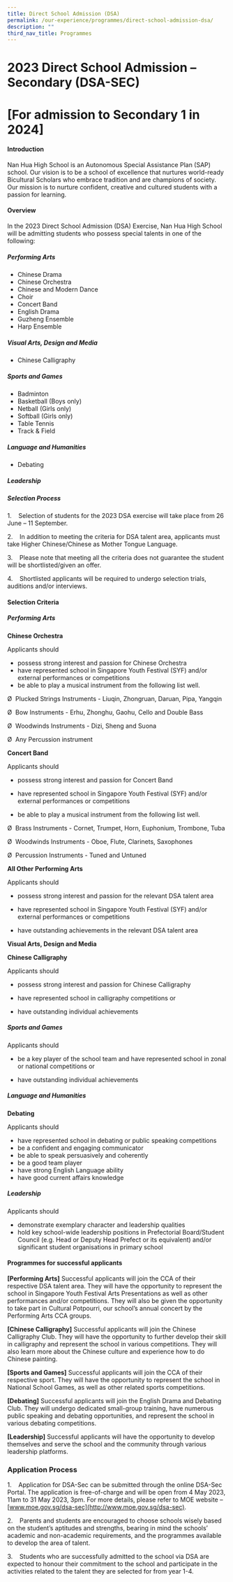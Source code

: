 ```yaml
---
title: Direct School Admission (DSA)
permalink: /our-experience/programmes/direct-school-admission-dsa/
description: ""
third_nav_title: Programmes
---
```

# **2023 Direct School Admission – Secondary (DSA-SEC)**
 
# **[For admission to Secondary 1 in 2024]**
   
#### **Introduction**

Nan Hua High School is an Autonomous Special Assistance Plan (SAP) school. Our vision is to be a school of excellence that nurtures world-ready Bicultural Scholars who embrace tradition and are champions of society. Our mission is to nurture confident, creative and cultured students with a passion for learning.  

#### **Overview**

In the 2023 Direct School Admission (DSA) Exercise, Nan Hua High School will be admitting students who possess special talents in one of the following:

##### **Performing Arts**
* Chinese Drama  
* Chinese Orchestra
* Chinese and Modern Dance
* Choir
* Concert Band
* English Drama
* Guzheng Ensemble
* Harp Ensemble

##### **Visual Arts, Design and Media**
* Chinese Calligraphy

##### **Sports and Games**
* Badminton
* Basketball (Boys only)
* Netball (Girls only)
* Softball (Girls only)
* Table Tennis
* Track & Field

##### **Language and Humanities**

* Debating

##### **Leadership**

##### **Selection Process**

1.    Selection of students for the 2023 DSA exercise will take place from 26 June – 11 September.

2.    In addition to meeting the criteria for DSA talent area, applicants must take Higher Chinese/Chinese as Mother Tongue Language.

3.    Please note that meeting all the criteria does not guarantee the student will be shortlisted/given an offer.

4.    Shortlisted applicants will be required to undergo selection trials, auditions and/or interviews.

#### **Selection Criteria**

##### **Performing Arts**  
  

**Chinese Orchestra**

Applicants should
* possess strong interest and passion for Chinese Orchestra
* have represented school in Singapore Youth Festival (SYF) and/or external performances or competitions
* be able to play a musical instrument from the following list well.

Ø  Plucked Strings Instruments - Liuqin, Zhongruan, Daruan, Pipa, Yangqin

Ø  Bow Instruments - Erhu, Zhonghu, Gaohu, Cello and Double Bass

Ø  Woodwinds Instruments - Dizi, Sheng and Suona

Ø  Any Percussion instrument

**Concert Band**

Applicants should

* possess strong interest and passion for Concert Band

* have represented school in Singapore Youth Festival (SYF) and/or external performances or competitions

* be able to play a musical instrument from the following list well.

Ø  Brass Instruments - Cornet, Trumpet, Horn, Euphonium, Trombone, Tuba

Ø  Woodwinds Instruments - Oboe, Flute, Clarinets, Saxophones

Ø  Percussion Instruments - Tuned and Untuned

**All Other Performing Arts**

Applicants should

* possess strong interest and passion for the relevant DSA talent area

* have represented school in Singapore Youth Festival (SYF) and/or external performances or competitions

* have outstanding achievements in the relevant DSA talent area

**Visual Arts, Design and Media**

**Chinese Calligraphy**

Applicants should

* possess strong interest and passion for Chinese Calligraphy

* have represented school in calligraphy competitions or

* have outstanding individual achievements

##### **Sports and Games**

Applicants should

* be a key player of the school team and have represented school in zonal or national competitions or

* have outstanding individual achievements

##### **Language and Humanities**

**Debating**

Applicants should
* have represented school in debating or public speaking competitions
* be a confident and engaging communicator
* be able to speak persuasively and coherently
* be a good team player
* have strong English Language ability
* have good current affairs knowledge

##### **Leadership**

Applicants should

* demonstrate exemplary character and leadership qualities
* hold key school-wide leadership positions in Prefectorial Board/Student Council (e.g. Head or Deputy Head Prefect or its equivalent) and/or significant student organisations in primary school

#### **Programmes for successful applicants**

**[Performing Arts]** Successful applicants will join the CCA of their respective DSA talent area. They will have the opportunity to represent the school in Singapore Youth Festival Arts Presentations as well as other performances and/or competitions. They will also be given the opportunity to take part in Cultural Potpourri, our school’s annual concert by the Performing Arts CCA groups.  

**\[Chinese Calligraphy\]** Successful applicants will join the Chinese Calligraphy Club. They will have the opportunity to further develop their skill in calligraphy and represent the school in various competitions. They will also learn more about the Chinese culture and experience how to do Chinese painting.

**\[Sports and Games\]** Successful applicants will join the CCA of their respective sport. They will have the opportunity to represent the school in National School Games, as well as other related sports competitions.

**\[Debating\]** Successful applicants will join the English Drama and Debating Club. They will undergo dedicated small-group training, have numerous public speaking and debating opportunities, and represent the school in various debating competitions.

**\[Leadership\]** Successful applicants will have the opportunity to develop themselves and serve the school and the community through various leadership platforms.

### **Application Process**

1.    Application for DSA-Sec can be submitted through the online DSA-Sec Portal. The application is free-of-charge and will be open from 4 May 2023, 11am to 31 May 2023, 3pm. For more details, please refer to MOE website – [www.moe.gov.sg/dsa-sec](http://www.moe.gov.sg/dsa-sec).

2.    Parents and students are encouraged to choose schools wisely based on the student’s aptitudes and strengths, bearing in mind the schools’ academic and non-academic requirements, and the programmes available to develop the area of talent.        

3.    Students who are successfully admitted to the school via DSA are expected to honour their commitment to the school and participate in the activities related to the talent they are selected for from year 1-4.